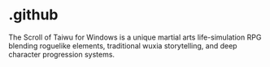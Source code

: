 # .github
The Scroll of Taiwu for Windows is a unique martial arts life-simulation RPG blending roguelike elements, traditional wuxia storytelling, and deep character progression systems.
